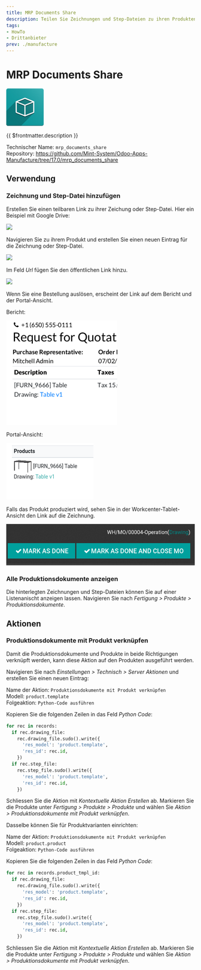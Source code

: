 ```yaml
---
title: MRP Documents Share
description: Teilen Sie Zeichnungen und Step-Dateien zu ihren Produkten als URL-Dokument.
tags:
- HowTo
- Drittanbieter
prev: ./manufacture
---
```

# MRP Documents Share
![icon_oms_box](attachments/icon_oms_box.png)

{{ $frontmatter.description }}

Technischer Name: `mrp_documents_share`\
Repository: <https://github.com/Mint-System/Odoo-Apps-Manufacture/tree/17.0/mrp_documents_share>

## Verwendung

### Zeichnung und Step-Datei hinzufügen

Erstellen Sie einen teilbaren Link zu ihrer Zeichung oder Step-Datei. Hier ein Beispiel mit Google Drive:

![](attachments/Google%20Drive%20öffentlicher%20Link.png)

Navigieren Sie zu ihrem Produkt und erstellen Sie einen neuen Eintrag für die Zeichnung oder Step-Datei.

![](attachments/MRP%20Documents%20Share%20Zeichnung%20hinzufügen.png)

Im Feld *Url* fügen Sie den öffentlichen Link hinzu.

![](attachments/MRP%20Documents%20Share%20Url%20hinzufügen.png)

Wenn Sie eine Bestellung auslösen, erscheint der Link auf dem Bericht und der Portal-Ansicht.

Bericht:

![](attachments/MRP%20Documents%20Share%20Bestellung.png)

Portal-Ansicht:

![](attachments/MRP%20Documents%20Share%20Portal%20Ansicht.png)

Falls das Produkt produziert wird, sehen Sie in der Workcenter-Tablet-Ansicht den Link auf die Zeichnung.

![](attachments/MRP%20Documents%20Share%20Operation%20Drawing%20Link.png)

### Alle Produktionsdokumente anzeigen

Die hinterlegten Zeichnungen und Step-Dateien können Sie auf einer Listenanischt anzeigen lassen. Navigieren Sie nach *Fertigung > Produkte > Produktionsdokumente*.

## Aktionen

### Produktionsdokumente mit Produkt verknüpfen

Damit die Produktionsdokumente und Produkte in beide Richtigungen verknüpft werden, kann diese Aktion auf den Produkten ausgeführt werden.

Navigieren Sie nach *Einstellungen > Technisch > Server Aktionen* und erstellen Sie einen neuen Eintrag:

Name der Aktion: `Produktionsdokumente mit Produkt verknüpfen`\
Modell: `product.template`\
Folgeaktion: `Python-Code ausführen`

Kopieren Sie die folgenden Zeilen in das Feld *Python Code*:

```python
for rec in records:
  if rec.drawing_file:
    rec.drawing_file.sudo().write({
      'res_model': 'product.template',
      'res_id': rec.id,
    })
  if rec.step_file:
    rec.step_file.sudo().write({
      'res_model': 'product.template',
      'res_id': rec.id,
    })
```

Schliessen Sie die Aktion mit *Kontextuelle Aktion Erstellen* ab. Markieren Sie die Produkte unter *Fertigung > Produkte > Produkte* und wählen Sie *Aktion > Produktionsdokumente mit Produkt verknüpfen*.

Dasselbe können Sie für Produktvarianten einrichten:

Name der Aktion: `Produktionsdokumente mit Produkt verknüpfen`\
Modell: `product.product`\
Folgeaktion: `Python-Code ausführen`

Kopieren Sie die folgenden Zeilen in das Feld *Python Code*:

```python
for rec in records.product_tmpl_id:
  if rec.drawing_file:
    rec.drawing_file.sudo().write({
      'res_model': 'product.template',
      'res_id': rec.id,
    })
  if rec.step_file:
    rec.step_file.sudo().write({
      'res_model': 'product.template',
      'res_id': rec.id,
    })
```

Schliessen Sie die Aktion mit *Kontextuelle Aktion Erstellen* ab. Markieren Sie die Produkte unter *Fertigung > Produkte > Produkte* und wählen Sie *Aktion > Produktionsdokumente mit Produkt verknüpfen*.
